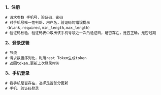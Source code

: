 **1、注册**

```
# 请求参数 手机号，验证码，密码
# 对手机号唯一性判断，用户名，验证码的错误提示（blank,required,min_length,max_length）
# 验证码校验，验证码表中取出该手机号最近一次的验证码，是否存在，是否正确，是否过期
```

**2、登录逻辑**

```
# 节流
# 请求数据序列化，利用rest Token生成token
# 返回token,更新上次登录时间
```

**3、手机登录**

```
# 看手机是否存在，选择是否部分更新
# 手机，验证码登录
```

